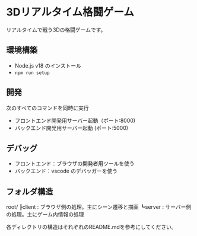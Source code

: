 # 3Dリアルタイム格闘ゲーム
リアルタイムで戦う3Dの格闘ゲームです。

## 環境構築
- Node.js v18 のインストール
- `npm run setup`

## 開発
次のすべてのコマンドを同時に実行
- フロントエンド開発用サーバー起動（ポート:8000)
- バックエンド開発用サーバー起動 (ポート:5000)

## デバッグ
- フロントエンド：ブラウザの開発者用ツールを使う
- バックエンド：vscode のデバッガーを使う

## フォルダ構造

root/
┠client : ブラウザ側の処理。主にシーン遷移と描画
┗server : サーバー側の処理。主にゲーム内情報の処理

各ディレクトリの構造はそれぞれのREADME.mdを参考にしてください。